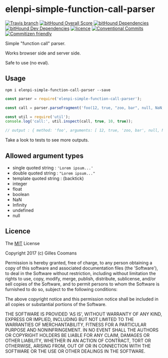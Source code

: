# elenpi-simple-function-call-parser

[![Travis branch](https://img.shields.io/travis/nomocas/elenpi-simple-function-call-parser/master.svg)](https://travis-ci.org/nomocas/elenpi-simple-function-call-parser)
[![bitHound Overall Score](https://www.bithound.io/github/nomocas/elenpi-simple-function-call-parser/badges/score.svg)](https://www.bithound.io/github/nomocas/elenpi-simple-function-call-parser)
[![bitHound Dependencies](https://www.bithound.io/github/nomocas/elenpi-simple-function-call-parser/badges/dependencies.svg)](https://www.bithound.io/github/nomocas/elenpi-simple-function-call-parser/master/dependencies/npm)
[![bitHound Dev Dependencies](https://www.bithound.io/github/nomocas/elenpi-simple-function-call-parser/badges/devDependencies.svg)](https://www.bithound.io/github/nomocas/elenpi-simple-function-call-parser/master/dependencies/npm)
[![licence](https://img.shields.io/npm/l/elenpi-simple-function-call-parser.svg)](https://spdx.org/licenses/MIT)
[![Conventional Commits](https://img.shields.io/badge/Conventional%20Commits-1.0.0-yellow.svg)](https://conventionalcommits.org)
[![Commitizen friendly](https://img.shields.io/badge/commitizen-friendly-brightgreen.svg)](http://commitizen.github.io/cz-cli/)

Simple "function call" parser.

Works browser side and server side.

Safe to use (no eval).

## Usage

```shell
npm i elenpi-simple-function-call-parser --save
```

```javascript
const parser = require('elenpi-simple-function-call-parser');

const call = parser.parseFragment('foo(12, true, "zoo, bar", null, NaN, Infinity, undefined)');

const util = require('util');
console.log('call:', util.inspect(call, true, 10, true));

// output : { method: 'foo', arguments: [ 12, true, 'zoo, bar', null, NaN, Infinity, undefined ] }

```

Take a look to tests to see more outputs.


## Allowed argument types

- single quoted string : `'Lorem ipsum...'`
- double quoted string : `"Lorem ipsum..."`
- template quoted string : (backtick)
- integer
- float
- boolean
- NaN
- Infinity
- undefined
- null

## Licence

The [MIT](http://opensource.org/licenses/MIT) License

Copyright 2017 (c) Gilles Coomans

Permission is hereby granted, free of charge, to any person obtaining a copy of this software and associated documentation files (the 'Software'), to deal in the Software without restriction, including without limitation the rights to use, copy, modify, merge, publish, distribute, sublicense, and/or sell copies of the Software, and to permit persons to whom the Software is furnished to do so, subject to the following conditions:

The above copyright notice and this permission notice shall be included in all copies or substantial portions of the Software.

THE SOFTWARE IS PROVIDED 'AS IS', WITHOUT WARRANTY OF ANY KIND, EXPRESS OR IMPLIED, INCLUDING BUT NOT LIMITED TO THE WARRANTIES OF MERCHANTABILITY, FITNESS FOR A PARTICULAR PURPOSE AND NONINFRINGEMENT. IN NO EVENT SHALL THE AUTHORS OR COPYRIGHT HOLDERS BE LIABLE FOR ANY CLAIM, DAMAGES OR OTHER LIABILITY, WHETHER IN AN ACTION OF CONTRACT, TORT OR OTHERWISE, ARISING FROM, OUT OF OR IN CONNECTION WITH THE SOFTWARE OR THE USE OR OTHER DEALINGS IN THE SOFTWARE.
